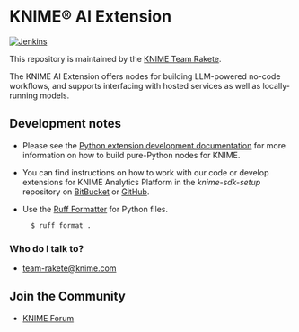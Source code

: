 # KNIME® AI Extension

[![Jenkins](https://jenkins.knime.com/buildStatus/icon?job=knime-python-llm%2Fmaster)](https://jenkins.knime.com/job/knime-python-llm/job/master)

<!-- [![Quality Gate Status](https://sonarcloud.io/api/project_badges/measure?project= ENTER SONAR URL](https://sonarcloud.io/summary/new_code?id=KNIME_knime-python-web-interaction-nodes) -->

This repository is maintained by the [KNIME Team Rakete](mailto:team-rakete@knime.com).

The KNIME AI Extension offers nodes for building LLM-powered no-code workflows, and supports interfacing with hosted services as well as locally-running models.

## Development notes

* Please see the [Python extension development documentation](https://docs.knime.com/latest/pure_python_node_extensions_guide/index.html#introduction)
for more information on how to build pure-Python nodes for KNIME.

* You can find instructions on how to work with our code or develop extensions for KNIME Analytics Platform in the _knime-sdk-setup_ repository on [BitBucket](https://bitbucket.org/KNIME/knime-sdk-setup) or [GitHub](http://github.com/knime/knime-sdk-setup).

* Use the [Ruff Formatter](https://docs.astral.sh/ruff/formatter/) for Python files.
  ```bash
    $ ruff format .
  ```

### Who do I talk to? ###

* [team-rakete@knime.com](mailto:team-rakete@knime.com)

## Join the Community
* [KNIME Forum](https://forum.knime.com/)
